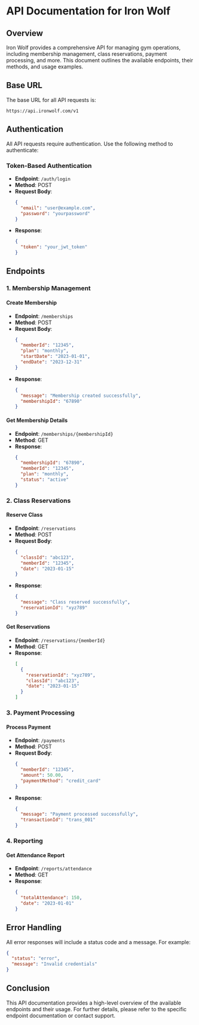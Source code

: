 # API Documentation for Iron Wolf

## Overview
Iron Wolf provides a comprehensive API for managing gym operations, including membership management, class reservations, payment processing, and more. This document outlines the available endpoints, their methods, and usage examples.

## Base URL
The base URL for all API requests is:
```
https://api.ironwolf.com/v1
```

## Authentication
All API requests require authentication. Use the following method to authenticate:

### Token-Based Authentication
- **Endpoint**: `/auth/login`
- **Method**: POST
- **Request Body**:
  ```json
  {
    "email": "user@example.com",
    "password": "yourpassword"
  }
  ```
- **Response**:
  ```json
  {
    "token": "your_jwt_token"
  }
  ```

## Endpoints

### 1. Membership Management

#### Create Membership
- **Endpoint**: `/memberships`
- **Method**: POST
- **Request Body**:
  ```json
  {
    "memberId": "12345",
    "plan": "monthly",
    "startDate": "2023-01-01",
    "endDate": "2023-12-31"
  }
  ```
- **Response**:
  ```json
  {
    "message": "Membership created successfully",
    "membershipId": "67890"
  }
  ```

#### Get Membership Details
- **Endpoint**: `/memberships/{membershipId}`
- **Method**: GET
- **Response**:
  ```json
  {
    "membershipId": "67890",
    "memberId": "12345",
    "plan": "monthly",
    "status": "active"
  }
  ```

### 2. Class Reservations

#### Reserve Class
- **Endpoint**: `/reservations`
- **Method**: POST
- **Request Body**:
  ```json
  {
    "classId": "abc123",
    "memberId": "12345",
    "date": "2023-01-15"
  }
  ```
- **Response**:
  ```json
  {
    "message": "Class reserved successfully",
    "reservationId": "xyz789"
  }
  ```

#### Get Reservations
- **Endpoint**: `/reservations/{memberId}`
- **Method**: GET
- **Response**:
  ```json
  [
    {
      "reservationId": "xyz789",
      "classId": "abc123",
      "date": "2023-01-15"
    }
  ]
  ```

### 3. Payment Processing

#### Process Payment
- **Endpoint**: `/payments`
- **Method**: POST
- **Request Body**:
  ```json
  {
    "memberId": "12345",
    "amount": 50.00,
    "paymentMethod": "credit_card"
  }
  ```
- **Response**:
  ```json
  {
    "message": "Payment processed successfully",
    "transactionId": "trans_001"
  }
  ```

### 4. Reporting

#### Get Attendance Report
- **Endpoint**: `/reports/attendance`
- **Method**: GET
- **Response**:
  ```json
  {
    "totalAttendance": 150,
    "date": "2023-01-01"
  }
  ```

## Error Handling
All error responses will include a status code and a message. For example:
```json
{
  "status": "error",
  "message": "Invalid credentials"
}
```

## Conclusion
This API documentation provides a high-level overview of the available endpoints and their usage. For further details, please refer to the specific endpoint documentation or contact support.